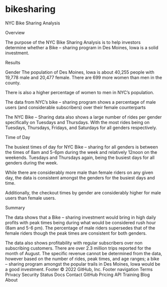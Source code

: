 # bikesharing

NYC Bike Sharing Analysis

Overview

The purpose of the NYC Bike Sharing Analysis is to help investors determine whether a Bike – sharing program in Des Moines, Iowa is a solid investment. 


Results


Gender
The population of Des Moines, Iowa is about 40,255 people with 19,778 male and 20,477 female. There are 699 more women than men in the county. 

There is also a higher percentage of women to men in NYC’s population. 

The data from NYC’s bike – sharing program shows a percentage of male users (and considerable subscribers) over their female counterparts



The NYC Bike – Sharing data also shows a large number of rides per gender specifically on Tuesdays and Thursdays. With the most rides being on Tuesdays, Thursdays, Fridays, and Saturdays for all genders respectively. 

Time of Day

The busiest times of day for NYC Bike – sharing for all genders is between the times of 8am and 5-6pm during the week and relatively 12noon on the weekends. Tuesdays and Thursdays again, being the busiest days for all genders during the week. 




While there are considerably more male than female riders on any given day, the data is consistent amongst the genders for the busiest days and time.




Additionally, the checkout times by gender are considerably higher for male users than female users. 

 
Summary

The data shows that a Bike – sharing investment would bring in high daily profits with peak times being during what would be considered rush hour (8am and 5-6 pm). The percentage of male riders supersedes that of the female riders though the peak times are consistent for both genders. 


The data also shows profitability with regular subscribers over non subscribing customers. There are over 2.3 million trips reported for the month of August. The specific revenue cannot be determined from the data, however based on the number of rides, peak times, and age ranges; a bike – sharing program amongst the popular trails in Des Moines, Iowa would be a good investment. 
Footer
© 2022 GitHub, Inc.
Footer navigation
Terms
Privacy
Security
Status
Docs
Contact GitHub
Pricing
API
Training
Blog
About
